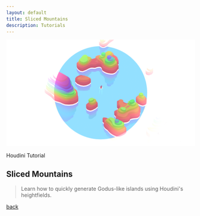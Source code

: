 ```yaml
---
layout: default
title: Sliced Mountains
description: Tutorials
---
```


![Header](../images/mountain.png)

Houdini Tutorial

## Sliced Mountains

> Learn how to quickly generate Godus-like islands using Houdini's heightfields.

[back](../)

